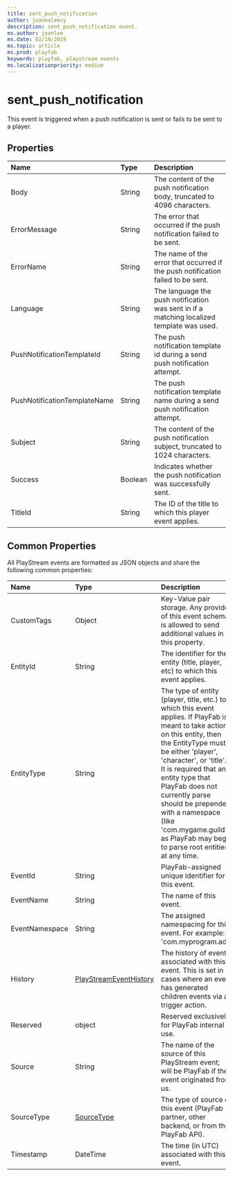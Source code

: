 ```yaml
---
title: sent_push_notification
author: joannaleecy
description: sent_push_notification event.
ms.author: joanlee
ms.date: 02/19/2019
ms.topic: article
ms.prod: playfab
keywords: playfab, playstream events
ms.localizationpriority: medium
---
```


# sent_push_notification

This event is triggered when a push notification is sent or fails to be sent to a player.

## Properties

|Name|Type|Description|
| :--------------------|:-------------------|:----------------------|
|Body|String|The content of the push notification body, truncated to 4096 characters.|
|ErrorMessage|String|The error that occurred if the push notification failed to be sent.|
|ErrorName|String|The name of the error that occurred if the push notification failed to be sent.|
|Language|String|The language the push notification was sent in if a matching localized template was used.|
|PushNotificationTemplateId|String|The push notification template id during a send push notification attempt.|
|PushNotificationTemplateName|String|The push notification template name during a send push notification attempt.|
|Subject|String|The content of the push notification subject, truncated to 1024 characters.|
|Success|Boolean|Indicates whether the push notification was successfully sent.|
|TitleId|String|The ID of the title to which this player event applies.|

## Common Properties

All PlayStream events are formatted as JSON objects and share the following common properties:

|Name|Type|Description|
| :--------------------|:-------------------|:----------------------|
|CustomTags|Object|Key-Value pair storage. Any provider of this event schema is allowed to send additional values in this property.|
|EntityId|String|The identifier for the entity (title, player, etc) to which this event applies.|
|EntityType|String|The type of entity (player, title, etc.) to which this event applies. If PlayFab is meant to take action on this entity, then the EntityType must be either 'player', 'character', or 'title'. It is required that any entity type that PlayFab does not currently parse should be prepended with a namespace (like 'com.mygame.guild') as PlayFab may begin to parse root entities at any time.|
|EventId|String|PlayFab-assigned unique identifier for this event.|
|EventName|String|The name of this event.|
|EventNamespace|String|The assigned namespacing for this event. For example: 'com.myprogram.ads'|
|History|[PlayStreamEventHistory](data-types/playstreameventhistory.md)|The history of events associated with this event. This is set in cases where an event has generated children events via a trigger action.|
|Reserved|object|Reserved exclusively for PlayFab internal use.|
|Source|String|The name of the source of this PlayStream event; will be PlayFab if the event originated from us.|
|SourceType|[SourceType](data-types/sourcetype.md)|The type of source of this event (PlayFab partner, other backend, or from the PlayFab API).|
|Timestamp|DateTime|The time (in UTC) associated with this event.|
